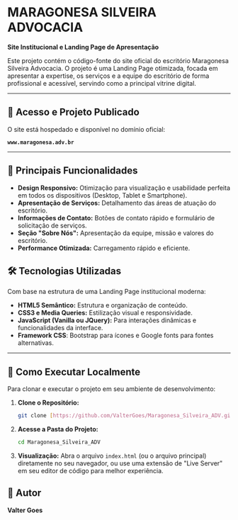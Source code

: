 # MARAGONESA SILVEIRA ADVOCACIA

**Site Institucional e Landing Page de Apresentação**

Este projeto contém o código-fonte do site oficial do escritório Maragonesa Silveira Advocacia. O projeto é uma Landing Page otimizada, focada em apresentar a expertise, os serviços e a equipe do escritório de forma profissional e acessível, servindo como a principal vitrine digital.

---

## 🔗 Acesso e Projeto Publicado

O site está hospedado e disponível no domínio oficial:

**`www.maragonesa.adv.br`**

---

## 🌟 Principais Funcionalidades

* **Design Responsivo:** Otimização para visualização e usabilidade perfeita em todos os dispositivos (Desktop, Tablet e Smartphone).
* **Apresentação de Serviços:** Detalhamento das áreas de atuação do escritório.
* **Informações de Contato:** Botões de contato rápido e formulário de solicitação de serviços.
* **Seção "Sobre Nós":** Apresentação da equipe, missão e valores do escritório.
* **Performance Otimizada:** Carregamento rápido e eficiente.

## 🛠️ Tecnologias Utilizadas

Com base na estrutura de uma Landing Page institucional moderna:

* **HTML5 Semântico:** Estrutura e organização de conteúdo.
* **CSS3 e Media Queries:** Estilização visual e responsividade.
* **JavaScript (Vanilla ou JQuery):** Para interações dinâmicas e funcionalidades da interface.
* **Framework CSS**: Bootstrap para ícones e Google fonts para fontes alternativas.

---

## 🚀 Como Executar Localmente

Para clonar e executar o projeto em seu ambiente de desenvolvimento:

1. **Clone o Repositório:**

    ```bash
    git clone [https://github.com/ValterGoes/Maragonesa_Silveira_ADV.git](https://github.com/ValterGoes/Maragonesa_Silveira_ADV.git)
    ```

2. **Acesse a Pasta do Projeto:**

    ```bash
    cd Maragonesa_Silveira_ADV
    ```

3. **Visualização:**
    Abra o arquivo `index.html` (ou o arquivo principal) diretamente no seu navegador, ou use uma extensão de "Live Server" em seu editor de código para melhor experiência.

## 👤 Autor

**Valter Goes**